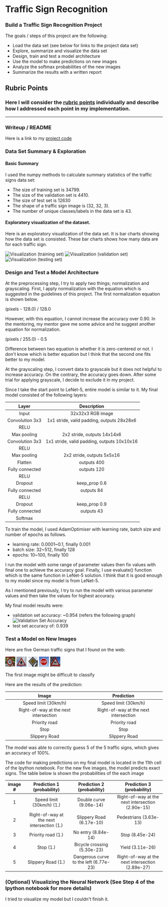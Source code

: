 # Traffic Sign Recognition

### Build a Traffic Sign Recognition Project

The goals / steps of this project are the following:
* Load the data set (see below for links to the project data set)
* Explore, summarize and visualize the data set
* Design, train and test a model architecture
* Use the model to make predictions on new images
* Analyze the softmax probabilities of the new images
* Summarize the results with a written report


[//]: # (Image References)

[image1-1]: ./writeup_images/training_examples.png "Visualization (training set)"
[image1-2]: ./writeup_images/validation_examples.png "Visualization (validation set)"
[image1-3]: ./writeup_images/testing_examples.png "Visualization (testing set)"
[image2]: ./writeup_images/valid_accuracy.png "Validation Set Accuracy"
[image4]: ./traffic-signs-imgs-test/1.jpg "Speed Limit (30Km/h)"
[image5]: ./traffic-signs-imgs-test/11.jpg "Right-of-way at the next intersection"
[image6]: ./traffic-signs-imgs-test/12.jpg "Priority road"
[image7]: ./traffic-signs-imgs-test/14.jpg "Stop"
[image8]: ./traffic-signs-imgs-test/23.jpg "Slippery road"

## Rubric Points
### Here I will consider the [rubric points](https://review.udacity.com/#!/rubrics/481/view) individually and describe how I addressed each point in my implementation.  

---
### Writeup / README

Here is a link to my [project code](https://github.com/jcmaeng/CarND_Term1_P2_TrafficSignClassifier/blob/master/Traffic_Sign_Classifier.ipynb)

### Data Set Summary & Exploration

#### Basic Summary
I used the numpy methods to calculate summary statistics of the traffic signs data set:

* The size of training set is 34799.
* The size of the validation set is 4410.
* The size of test set is 12630
* The shape of a traffic sign image is (32, 32, 3).
* The number of unique classes/labels in the data set is 43.

#### Exploratory visualization of the dataset.

Here is an exploratory visualization of the data set. It is bar charts showing how the data set is consisted.
These bar charts shows how many data are for each traffic sign.

![][image1-1] ![][image1-2] ![][image1-3]

### Design and Test a Model Architecture

At the preprocessing step, I try to apply two things; normalization and grayscaling. First, I apply normalization with the equation which is suggested in the guidelines of this project. The first normalization equation is shown below.

  (pixels - 128.0) / 128.0

However, with this equation, I cannot increase the accuracy over 0.90. In the mentoring, my mentor gave me some advice and he suggest another equation for normalization.

  (pixels / 255.0) - 0.5

Difference between two equation is whether it is zero-centered or not. I don't know which is better equation but I think that the second one fits better to my model.

At the grayscaling step, I convert data to grayscale but it does not helpful to increase accuracy. On the contrary, the accuracy goes down. After some trial for applying grayscale, I decide to exclude it in my project.

Since I take the start point to LeNet-5, entire model is similar to it. My final model consisted of the following layers:

| Layer         		|     Description	        					| 
|:---------------------:|:---------------------------------------------:| 
| Input         		| 32x32x3 RGB image   							| 
| Convolution 3x3     	| 1x1 stride, valid padding, outputs 28x28x6 	|
| RELU					| 												|
| Max pooling	      	| 2x2 stride,  outputs 14x14x6 				|
| Convolution 3x3	    | 1x1 stride, valid padding, outputs 10x10x16 |
| RELU					|                 				|
| Max pooling	      	| 2x2 stride,  outputs 5x5x16 				|
| Flatten          | outputs 400   |
| Fully connected		| outputs 120    |
| RELU          |                         |
| Dropout       | keep_prop 0.6           |
| Fully connected		| outputs 84     |
| RELU          |                         |
| Dropout       | keep_prop 0.9           |
| Fully connected		| outputs 43     |
| Softmax				|       									|

To train the model, I used AdamOptimiser with learning rate, batch size and number of epochs as follows.

- learning rate: 0.0001~0.1, finally 0.001
- batch size: 32~512, finally 128
- epochs: 10~100, finally 100

I run the model with some range of parameter values then fix values with final one to achieve the accuracy goal.
Finally, I use evaluate() function which is the same function in LeNet-5 solution. I think that it is good enough to my model since my model is from LeNet-5.

As I mentioned previously, I try to run the model with various parameter values and then take the values for highest accuracy.

My final model results were:
* validation set accuracy: ~0.954 (refers the following graph)
![][image2]
* test set accuracy of: 0.939

### Test a Model on New Images

Here are five German traffic signs that I found on the web:

![Speed Limit (30Km/h)][image4] ![Right-of-way at the next intersection][image5] ![Priority road][image6] 
![Stop][image7] ![Slippery road][image8]

The first image might be difficult to classify 

Here are the results of the prediction:

| Image			        |     Prediction	        					| 
|:---------------------:|:---------------------------------------------:| 
| Speed limit (30km/h)  | Speed limit (30km/h)        	| 
| Right-of-way at the next intersection		| Right-of-way at the next intersection |
| Priority road					| Priority road											|
| Stop	      		| Stop					 				|
| Slippery Road			| Slippery Road      							|

The model was able to correctly guess 5 of the 5 traffic signs, which gives an accuracy of 100%.

The code for making predictions on my final model is located in the 11th cell of the Ipython notebook.
For the new five images, the model predicts exact signs. The table below is shown the probabilities of the each image

| image #         	|     Prediction 1 (probability)		| Prediction 2 (probability)    |  Prediction 3 (probability)    |
|:---------------------:|:-----------------------------:|:-----------------------------:|:------------------------------:| 
| 1      		| Speed limit (30km/h)   (1.)							   | Double curve (9.06e-14)      | Right-of-way at the next intersection (2.90e-15)
| 2     	  | Right-of-way at the next intersection  (1.) | Slippery Road (6.17e-10)    | Pedestrians (3.63e-13)         | 
| 3			    | Priority road		(1.)									     | No entry (8.84e-14)          | Stop (8.45e-24)                |
| 4	      	| Stop					 	(1.)			                 | Bicycle crossing (5.30e-23) | Yield (3.11e-26) |
| 5			    | Slippery Road   (1.)   							       | Dangerous curve to the left (6.77e-23) |Right-of-way at the next intersection (2.89e-27) |


### (Optional) Visualizing the Neural Network (See Step 4 of the Ipython notebook for more details)
I tried to visualize my model but I couldn't finish it.


